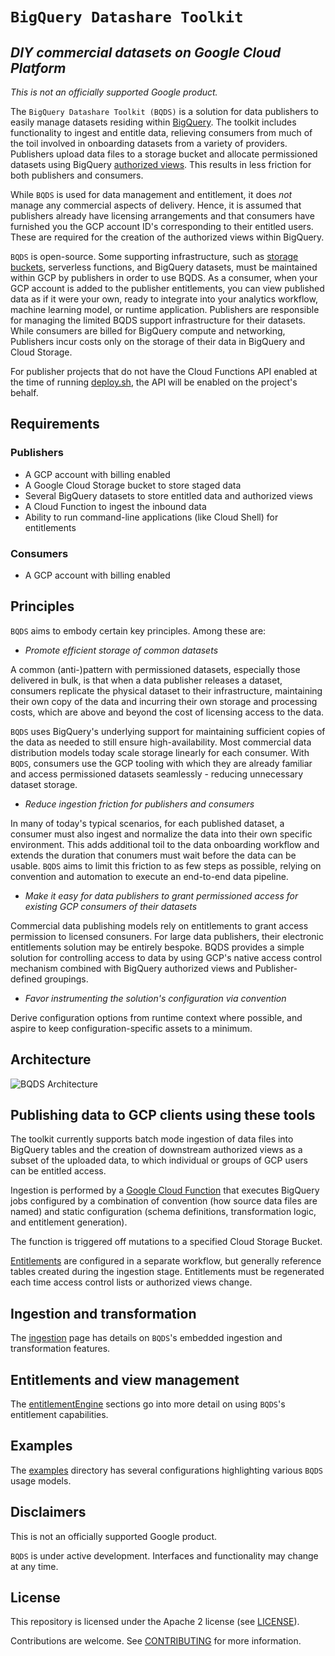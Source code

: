 # ```BigQuery Datashare Toolkit```
## _DIY commercial datasets on Google Cloud Platform_

_This is not an officially supported Google product._

The ```BigQuery Datashare Toolkit (BQDS)``` is a solution for data publishers to easily manage datasets residing within [BigQuery](https://cloud.google.com/bigquery/). The toolkit includes functionality to ingest and entitle data, relieving consumers from much of the toil involved in onboarding datasets from a variety of providers. Publishers upload data files to a storage bucket and allocate permissioned datasets using BigQuery [authorized views](https://cloud.google.com/bigquery/docs/authorized-views). This results in less friction for both publishers and consumers.

While ```BQDS``` is used for data management and entitlement, it does *not* manage any commercial aspects of delivery. Hence, it is assumed that publishers already have licensing arrangements and that consumers have furnished you the GCP account ID's corresponding to their entitled users. These are required for the creation of the authorized views within BigQuery.

```BQDS``` is open-source. Some supporting infrastructure, such as [storage buckets](https://cloud.google.com/storage/), serverless functions, and BigQuery datasets, must be maintained within GCP by publishers in order to use BQDS. As a consumer, when your GCP account is added to the publisher entitlements, you can view published data as if it were your own, ready to integrate into your analytics workflow, machine learning model, or runtime application. Publishers are responsible for managing the limited BQDS support infrastructure for their datasets. While consumers are billed for BigQuery compute and networking, Publishers incur costs only on the storage of their data in BigQuery and Cloud Storage.

For publisher projects that do not have the Cloud Functions API enabled at the time of running [deploy.sh](ingestion/bin/deploy.sh), the API will be enabled on the project's behalf.

## Requirements

### Publishers

- A GCP account with billing enabled
- A Google Cloud Storage bucket to store staged data
- Several BigQuery datasets to store entitled data and authorized views
- A Cloud Function to ingest the inbound data
- Ability to run command-line applications (like Cloud Shell) for entitlements

### Consumers

- A GCP account with billing enabled


## Principles

```BQDS``` aims to embody certain key principles. Among these are:

- _Promote efficient storage of common datasets_

A common (anti-)pattern with permissioned datasets, especially those delivered in bulk, is that when a data publisher releases a dataset, consumers replicate the physical dataset to their infrastructure, maintaining their own copy of the data and incurring their own storage and processing costs, which are above and beyond the cost of licensing access to the data.

```BQDS``` uses BigQuery's underlying support for maintaining sufficient copies of the data as needed to still ensure high-availability. Most commercial data distribution models today scale storage linearly for each consumer. With ```BQDS```, consumers use the GCP tooling with which they are already familiar and access permissioned datasets seamlessly - reducing unnecessary dataset storage.

- _Reduce ingestion friction for publishers and consumers_

In many of today's typical scenarios, for each published dataset, a consumer must also ingest and normalize the data into their own specific environment. This adds additional toil to the data onboarding workflow and extends the duration that conumers must wait before the data can be usable. ```BQDS``` aims to limit this friction to as few steps as possible, relying on convention and automation to execute an end-to-end data pipeline.

- _Make it easy for data publishers to grant permissioned access for existing GCP consumers of their datasets_

Commercial data publishing models rely on entitlements to grant access permission to licensed consuners. For large data publishers, their electronic entitlements solution may be entirely bespoke. BQDS provides a simple solution for controlling access to data by using GCP's native access control mechanism combined with BigQuery authorized views and Publisher-defined groupings.

- _Favor instrumenting the solution's configuration via convention_

Derive configuration options from runtime context where possible, and aspire to keep configuration-specific assets to a minimum.

## Architecture

![BQDS Architecture](architecture.png "BQDS Architecture")

## Publishing data to GCP clients using these tools

The toolkit currently supports batch mode ingestion of data files into BigQuery tables and the creation of downstream authorized views as a subset of the uploaded data, to which individual or groups of GCP users can be entitled access.

Ingestion is performed by a [Google Cloud Function](https://cloud.google.com/functions/) that executes BigQuery jobs configured by a combination of convention (how source data files are named) and static configuration (schema definitions, transformation logic, and entitlement generation).

The function is triggered off mutations to a specified Cloud Storage Bucket.

[Entitlements](entitlements) are configured in a separate workflow, but generally reference tables created during the ingestion stage. Entitlements must be regenerated each time access control lists or authorized views change.

## Ingestion and transformation

The [ingestion](ingestion) page has details on `BQDS`'s embedded ingestion and transformation features.

## Entitlements and view management
The [entitlementEngine](entitlements) sections go into more detail on using `BQDS`'s  entitlement capabilities.

## Examples
The [examples](examples) directory has several configurations highlighting various `BQDS` usage models.

## Disclaimers

This is not an officially supported Google product.

`BQDS` is under active development. Interfaces and functionality may change at any time.

## License

This repository  is licensed under the Apache 2 license (see [LICENSE](LICENSE.txt)).

Contributions are welcome. See [CONTRIBUTING](CONTRIBUTING.md) for more information.
